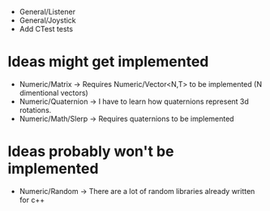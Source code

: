+ General/Listener
+ General/Joystick
+ Add CTest tests

# Ideas might get implemented
+ Numeric/Matrix -> Requires Numeric/Vector\<N,T\> to be implemented (N dimentional vectors)
+ Numeric/Quaternion -> I have to learn how quaternions represent 3d rotations.
+ Numeric/Math/Slerp -> Requires quaternions to be implemented

# Ideas probably won't be implemented
+ Numeric/Random -> There are a lot of random libraries already written for c++ 


